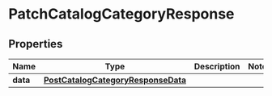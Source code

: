 # PatchCatalogCategoryResponse

## Properties
Name | Type | Description | Notes
------------ | ------------- | ------------- | -------------
**data** | [**PostCatalogCategoryResponseData**](PostCatalogCategoryResponseData.md) |  | 

